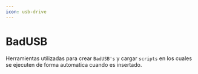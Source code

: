 ```yaml
---
icon: usb-drive
---
```


# BadUSB

Herramientas utilizadas para crear `BadUSB's` y cargar `scripts` en los cuales se ejecuten de forma automatica cuando es insertado.
